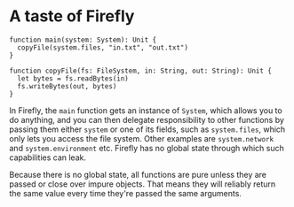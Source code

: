 # A taste of Firefly

```
function main(system: System): Unit {
  copyFile(system.files, "in.txt", "out.txt")
}

function copyFile(fs: FileSystem, in: String, out: String): Unit {
  let bytes = fs.readBytes(in)
  fs.writeBytes(out, bytes)
}
```

In Firefly, the `main` function gets an instance of `System`, which allows you to do anything, and you can then delegate responsibility to other functions by passing them either `system` or one of its fields, such as `system.files`, which only lets you access the file system. Other examples are `system.network` and `system.environment` etc. Firefly has no global state through which such capabilities can leak.

Because there is no global state, all functions are pure unless they are passed or close over impure objects. That means they will reliably return the same value every time they're passed the same arguments.
